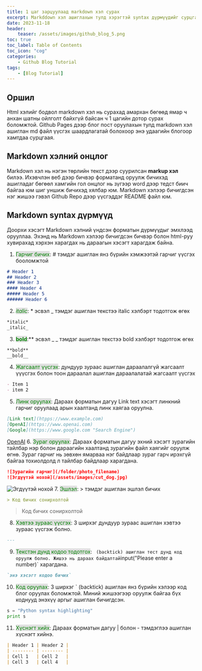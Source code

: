 ```yaml
---
title: 1 цаг зарцуулаад markdown хэл сурах
excerpt: Markddown хэл ашиглахын тулд хэрэгтэй syntax дүрмүүдийг сурцгаая!
date: 2023-11-18
header: 
    teaser: /assets/images/github_blog_5.png
toc: true
toc_label: Table of Contents
toc_icon: "cog"
categories: 
    - Github Blog Tutorial
tags:
    - [Blog Tutorial]
---
```

## Оршил
Html хэлийг бодвол markdown хэл нь сурахад амархан бөгөөд ямар ч анхан шатны ойлголт байхгүй байсан ч 1 цагийн дотор сурах боломжтой. Github Pages дээр блог пост оруулахын тулд markdown хэл ашиглан md файл үүсгэх шаардлагатай болохоор энэ удаагийн блогоор хамтдаа сурцгаая.

## Markdown хэлний онцлог

Markdown хэл нь нэгэн төрлийн текст дээр суурилсан **markup хэл** билээ. Ихэвчлэн веб дээр бичвэр форматанд оруулж бичихэд ашигладаг бөгөөл хамгийн гол онцлог нь зүгээр word дээр тедст биич байгаа юм шиг уншиж бичихэд хялбар юм. Markdown хэлээр бичигдсэн нэг жишээ гэвэл Github Repo дээр үүсгэддэг README файл юм. 

## Markdown syntax дүрмүүд

Доорхи хэсэгт Markdown хэлний үндсэн форматын дүрмүүдыг эмхлээд орууллаа. Эхэнд нь Markdown хэлээр бичигдсэн бичвэр болон html-руу хувирахад хэрхэн харагдах нь дараагын хэсэгт харагдаж байна.

1. <span style="background-color: #e0e0e0; color: green;"> Гарчиг бичих</span>: # тэмдэг ашиглан янз бүрийн хэмжээтэй гарчиг үүсгэх бооломжтой 
```markdown
# Header 1
## Header 2
### Header 3
#### Header 4
##### Header 5
###### Header 6
```
2. <span style="background-color: #e0e0e0; color: green;">*italic*</span>: * эсвэл _ тэмдэг ашиглан текстээ italic хэлбэрт тодотгож өгөх 
```markdown
*italic*
_italic_
```
3. <span style="background-color: #e0e0e0; color: green;">**bold**</span>:**  эсвэл _ _ тэмдэг ашиглан текстээ bold хэлбэрт тодотгож өгөх
```markdown
**bold**
__bold__
```
4. <span style="background-color: #e0e0e0; color: green;"> Жагсаалт үүсгэх</span>: дундуур зураас ашиглан дараалалгүй жагсаалт үүүсгэх болон тоон дараалал ашиглан дараалалатай жагсаалт үүсгэх
```markdown
- Item 1
- item 2
```
5. <span style="background-color: #e0e0e0; color: green;">Линк оруулах</span>: Дараах форматын дагуу Link text хэсэгт линкний гарчиг оруулаад арын хаалтанд линк хаягаа оруулна.
```markdown
[Link text](htpps://www.example.com)
[OpenAI](https://www.openai.com)
[Google](https://www.google.com "Search Engine")
```
[OpenAI](https://www.openai.com)
6. <span style="background-color: #e0e0e0; color: green;">Зураг оруулах</span>: Дараах форматын дагуу эхний хэсэгт зурагийн тайлбар нэр болон дараагийн хаалтанд зурагийн файл хаягийг оруулж өгнө. Зураг гарчиг нь зөвхөн ямарваа нэг байдлаар зураг гарч ирэхгүй байгаа тохиолдолд л тайлбар байдлаар харагдана.
```markdown
![Зурагийн гарчиг](/folder/photo_filename)
![Эгдүүтэй нохой](/assets/images/cut_dog.jpg)
```
![Эгдүүтэй нохой](/assets/images/cut_dog.jpg)
7. <span style="background-color: #e0e0e0; color: green;">Эшлэл</span>: > тэмдэг ашиглан эшлэл бичих
```markdown
> Код бичих сонирхолтой
```
> Код бичих сонирхолтой
8. <span style="background-color: #e0e0e0; color: green;">Хэвтээ зураас үүсгэх</span>: 3 ширхэг дундуур зураас ашиглан хэвтээ зураас үүсгэж болно. 
```markdown
---
```
9. <span style="background-color: #e0e0e0; color: green;">Текстэн дунд кодоо тодотгох</span>: ` (backtick) ашиглан тест дунд код оруулж болно. Жишээ нь дараах байдалтай`input("Please enter a number)` харагдана.
```markdown
`энэ хэсэгт кодоо бичих`
```
10. <span style="background-color: #e0e0e0; color: green;">Код оруулах</span>: 3 ширхэг ` (backtick) ашиглан янз бүрийн хэлээр код блог оруулах боломжтой. Миний жишээгээр оруулж байгаа бүх коднууд энэхүү аргыг ашиглан бичигдсэн.
```python
s = "Python syntax highlighting"
print s
```
11. <span style="background-color: #e0e0e0; color: green;">Хүснэгт хийх</span>: Дараах форматын дагуу | болон - тэмдэглээ ашиглан хүснэгт хийнэ.
```markdown
| Header 1 | Header 2 |
| -------- | -------- |
| Cell 1   | Cell 2   |
| Cell 3   | Cell 4   |
```


